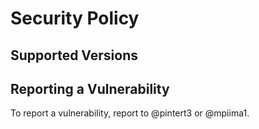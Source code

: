 # Security Policy

## Supported Versions


## Reporting a Vulnerability

To report a vulnerability, report to @pintert3 or @mpiima1.
